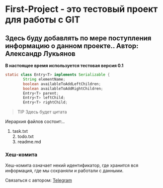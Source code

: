 # First-Project - это тестовый проект для работы с GIT

## Здесь буду добавлять по мере поступления информацию о данном проекте.. Автор: Александр Лукьянов

**В настоящее время используется тестовая версия 0.1**


```java
static class Entry<T> implements Serializable {
        String elementName;
        boolean availableToAddLeftChildren;
        boolean availableToAddRightChildren;
        Entry<T> parent;
        Entry<T> leftChild;
        Entry<T> rightChild;
```
> TIP
> Здесь будет цитата

Иерархия файлов состоит:..
1. task.txt  
    2. todo.txt  
    3. readme.md


### Хеш-комита

Хеш-комита означает некий идентификатор, где хранится вся информация, 
где мы сохраняли и работали с данными.




Связаться с автором: [Telegram](https://t.me/mr_advance)
